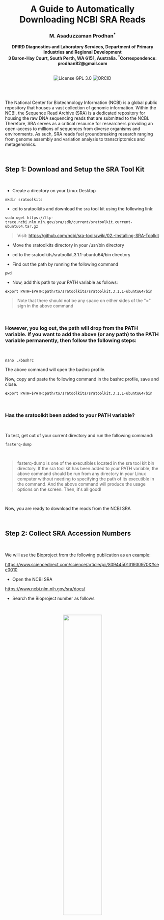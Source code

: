 <h1 align="center">A Guide to Automatically Downloading NCBI SRA Reads</h1>


<h3 align="center">M. Asaduzzaman Prodhan<sup>*</sup></h3>


<div align="center"><b> DPIRD Diagnostics and Laboratory Services, Department of Primary Industries and Regional Development </b></div>


<div align="center"><b> 3 Baron-Hay Court, South Perth, WA  6151, Australia. <sup>*</sup>Correspondence: prodhan82@gmail.com </b></div>


<br />


<p align="center">
  <a href="https://github.com/asadprodhan/How-to-automatically-download-reads-from-the-NCBI-SRA/tree/main#GPL-3.0-1-ov-file"><img src="https://img.shields.io/badge/License-GPL%203.0-yellow.svg" alt="License GPL 3.0" style="display: inline-block;"></a>
  <a href="https://orcid.org/0000-0002-1320-3486"><img src="https://img.shields.io/badge/ORCID-green?style=flat-square&logo=ORCID&logoColor=white" alt="ORCID" style="display: inline-block;"></a>
</p>


<br />


<br />


The National Center for Biotechnology Information (NCBI) is a global public repository that houses a vast collection of genomic information. Within the NCBI, the Sequence Read Archive (SRA) is a dedicated repository for housing the raw DNA sequencing reads that are submitted to the NCBI. Therefore, SRA serves as a critical resource for researchers providing an open-access to millions of sequences from diverse organisms and environments. As such, SRA reads fuel groundbreaking research ranging from genome assembly and variation analysis to transcriptomics and metagenomics.


<br />


## **Step 1: Download and Setup the SRA Tool Kit**


<br />


- Create a directory on your Linux Desktop


```
mkdir sratoolkits
```


- cd to sratoolkits and download the sra tool kit using the following link:


```
sudo wget https://ftp-trace.ncbi.nlm.nih.gov/sra/sdk/current/sratoolkit.current-ubuntu64.tar.gz
```


> Visit: https://github.com/ncbi/sra-tools/wiki/02.-Installing-SRA-Toolkit


- Move the sratoolkits directory in your /usr/bin directory


- cd to the sratoolkits/sratoolkit.3.1.1-ubuntu64/bin directory


- Find out the path by running the following command


```
pwd
```


- Now, add this path to your PATH variable as follows:


```
export PATH=$PATH:path/to/sratoolkits/sratoolkit.3.1.1-ubuntu64/bin
```


> Note that there should not be any space on either sides of the "=" sign in the above command


<br />


### **However, you log out, the path will drop from the PATH variable. If you want to add the above (or any path) to the PATH variable permanently, then follow the following steps:**


<br />


```
nano ./bashrc
```

The above command will open the bashrc profile.


Now, copy and paste the following command in the bashrc profile, save and close.

 
```
export PATH=$PATH:path/to/sratoolkits/sratoolkit.3.1.1-ubuntu64/bin
```


<br />


### **Has the sratoolkit been added to your PATH variable?**


<br />


To test, get out of your current directory and run the following command:


```
fasterq-dump
```


<br />


> fasterq-dump is one of the executibles located in the sra tool kit bin directory. If the sra tool kit has been added to your PATH variable, the above command should be run from any directory in your Linux computer without needing to specifying the path of its executible in the command. And the above command will produce the usage options on the screen. Then, it's all good!


<br />


Now, you are ready to download the reads from the NCBI SRA


<br />


## **Step 2: Collect SRA Accession Numbers**


<br />


We will use the Bioproject from the following publication as an example:

https://www.sciencedirect.com/science/article/pii/S094450131930970X#sec0010


- Open the NCBI SRA


https://www.ncbi.nlm.nih.gov/sra/docs/


- Search the Bioproject number as follows



<br />


<p align="center">
  <img 
    src="https://github.com/asadprodhan/How-to-automatically-download-reads-from-the-NCBI-SRA/blob/main/1.PNG"
 align="center" width=50% height=50% >   
</p>
<p align = center>
Figure 1: NCBI SRA Search Box.
</p>

<br />


- Scroll down to the bottom of the page and select "Run Selector" and press Go. See the screenshot below


<br />


<p align="center">
  <img 
    src="https://github.com/asadprodhan/How-to-automatically-download-reads-from-the-NCBI-SRA/blob/main/2.PNG"
 align="center" width=50% height=50% >   
</p>
<p align = center>
Figure 2: NCBI SRA Run Selector.
</p>

<br />


- Click on the Accession List and Metadata as marked on the following screenshot


<br />


<p align="center">
  <img 
    src="https://github.com/asadprodhan/How-to-automatically-download-reads-from-the-NCBI-SRA/blob/main/3.1.png"
 align="center" width=50% height=50% >   
</p>
<p align = center>
Figure 3: NCBI SRA Accesssion List and Metadata.
</p>

<br />



- The Accession List will look like this



<br />


<p align="center">
  <img 
    src="https://github.com/asadprodhan/How-to-automatically-download-reads-from-the-NCBI-SRA/blob/main/4.PNG"
 align="center" width=50% height=50% >   
</p>
<p align = center>
Figure 4: NCBI SRA Accesssion List.
</p>

<br />



- The Metadata will look like this



<br />


<p align="center">
  <img 
    src="https://github.com/asadprodhan/How-to-automatically-download-reads-from-the-NCBI-SRA/blob/main/5.PNG"
 align="center" width=100% height=100% >   
</p>
<p align = center>
Figure 5: NCBI SRA Metadata.
</p>

<br />


<br />

 

## **Step 3: Download Reads**


<br />


- There are two steps to download the reads


    - The first step will download the reads in SRA format using a command called prefetch


    - The second step will convert the SRA format into fastq using a command called fasterq-dump
 

 <br />

 
### **The following script has combined both commands in a single script to automate downloading reads from a list of accessions**


 <br />
 

```
#!/bin/bash

# Description: This script automatically downloads NCBI SRA reads
# Author: Asad Prodhan PhD
# Email: prodhan82@gmail.com
# Date: 2024-07-01
# Version: 1.0


# File containing the list of SRA accession numbers
SRA_LIST="SRR_Acc_List.txt"

# Loop through each accession number in the list
while IFS= read -r accession; do
    echo "Processing $accession"
    prefetch.3.1.1 $accession && fasterq-dump.3.1.1 $accession --outdir reads
done < "$SRA_LIST"

# The end
```


<br />


> Note that the older versions of prefetch cannot locate the reads in the NCBI SRA. You need to use the latest version.


<br />



[1] Download the script [here](https://github.com/asadprodhan/How-to-automatically-download-reads-from-the-NCBI-SRA/blob/main/prefetch_fasterq-dump.sh) and save as prefetch_fasterq-dump.sh 


<br />


[2] Put the above script and your Accession List in the same directory


<br />


[3] Run the following command to confirm that both documents are in unix format


<br />


```
dos2unix *
```


<br />


[4] Run the following command to confirm that you have execution permission


<br />


```
chmod +x *
```


<br />


[5] Now, run the script as follows


<br />


```
./prefetch_fasterq-dump.sh
```


<br />


### **The reads will be automatically downloaded and saved in the reads directory**


<br />


<p align="center">
  <img 
    src="https://github.com/asadprodhan/How-to-automatically-download-reads-from-the-NCBI-SRA/blob/main/6.PNG"
 align="center" width=100% height=100% >   
</p>
<p align = center>
Figure 6: Automatic NCBI SRA Read Download.
</p>

<br />


<br />


## **POTENTIAL ERRORS**


<br />


- If you get an error that the SRR_Acc_List.txt is a non-kart file, then change the file extension from txt to kart 


<br />


```
mv SRR_Acc_List.txt SRR_Acc_List.kart 
```


And run the script again


```
./prefetch_fasterq-dump.sh
```


<br />


- If you get the following error, then it suggests that you might need to use the latest version of prefetch and fasterq-dump. You specify the versions as prefetch3.1.1 or so on. See the above script.


<br />


<p align="center">
  <img 
    src="https://github.com/asadprodhan/How-to-automatically-download-reads-from-the-NCBI-SRA/blob/main/7.PNG"
 align="center" width=100% height=100% >   
</p>
<p align = center>
Figure 7: Version Conflict.
</p>

<br />

<br />


### **The end**
